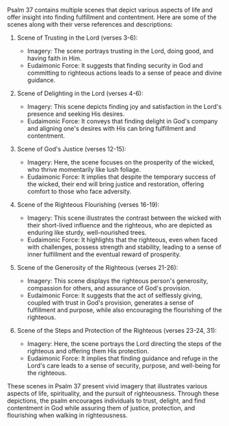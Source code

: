 Psalm 37 contains multiple scenes that depict various aspects of life and offer insight into finding fulfillment and contentment. Here are some of the scenes along with their verse references and descriptions:

1. Scene of Trusting in the Lord (verses 3-6):
   - Imagery: The scene portrays trusting in the Lord, doing good, and having faith in Him.
   - Eudaimonic Force: It suggests that finding security in God and committing to righteous actions leads to a sense of peace and divine guidance.

2. Scene of Delighting in the Lord (verses 4-6):
   - Imagery: This scene depicts finding joy and satisfaction in the Lord's presence and seeking His desires.
   - Eudaimonic Force: It conveys that finding delight in God's company and aligning one's desires with His can bring fulfillment and contentment.

3. Scene of God's Justice (verses 12-15):
   - Imagery: Here, the scene focuses on the prosperity of the wicked, who thrive momentarily like lush foliage.
   - Eudaimonic Force: It implies that despite the temporary success of the wicked, their end will bring justice and restoration, offering comfort to those who face adversity.

4. Scene of the Righteous Flourishing (verses 16-19):
   - Imagery: This scene illustrates the contrast between the wicked with their short-lived influence and the righteous, who are depicted as enduring like sturdy, well-nourished trees.
   - Eudaimonic Force: It highlights that the righteous, even when faced with challenges, possess strength and stability, leading to a sense of inner fulfillment and the eventual reward of prosperity.

5. Scene of the Generosity of the Righteous (verses 21-26):
   - Imagery: This scene displays the righteous person's generosity, compassion for others, and assurance of God's provision.
   - Eudaimonic Force: It suggests that the act of selflessly giving, coupled with trust in God's provision, generates a sense of fulfillment and purpose, while also encouraging the flourishing of the righteous.

6. Scene of the Steps and Protection of the Righteous (verses 23-24, 31):
   - Imagery: Here, the scene portrays the Lord directing the steps of the righteous and offering them His protection.
   - Eudaimonic Force: It implies that finding guidance and refuge in the Lord's care leads to a sense of security, purpose, and well-being for the righteous.

These scenes in Psalm 37 present vivid imagery that illustrates various aspects of life, spirituality, and the pursuit of righteousness. Through these depictions, the psalm encourages individuals to trust, delight, and find contentment in God while assuring them of justice, protection, and flourishing when walking in righteousness.